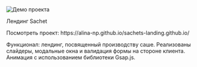<img src="https://i.ibb.co/6W3xDgH/Screenshot-20250109-150540.png" alt="Демо проекта">
<p>Лендинг Sachet</p>
<p>Посмотреть проект: https://alina-np.github.io/sachets-landing.github.io/</p>
<p>Функционал: лендинг, посвященный производству саше. Реализованы слайдеры, модальные окна и валидация формы на стороне клиента. Анимация с использованием библиотеки Gsap.js.</p>
